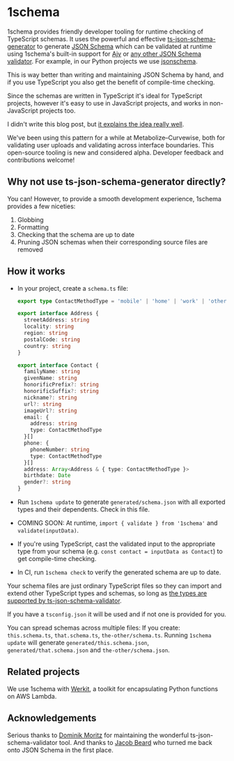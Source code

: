 # 1schema

1schema provides friendly developer tooling for runtime checking of TypeScript
schemas. It uses the powerful and effective [ts-json-schema-generator][] to
generate [JSON Schema][] which can be validated at runtime using 1schema's
built-in support for [Ajv][] or [any other JSON Schema validator][validators].
For example, in our Python projects we use [jsonschema][python-jsonschema].

This is way better than writing and maintaining JSON Schema by hand, and if you
use TypeScript you also get the benefit of compile-time checking.

Since the schemas are written in TypeScript it's ideal for TypeScript projects,
however it's easy to use in JavaScript projects, and works in non-JavaScript
projects too.

I didn't write this blog post, but
[it explains the idea really well][blog post].

We've been using this pattern for a while at Metabolize–Curvewise, both for
validating user uploads and validating across interface boundaries. This
open-source tooling is new and considered alpha. Developer feedback and
contributions welcome!

[ts-json-schema-generator]: https://github.com/vega/ts-json-schema-generator
[json schema]: https://json-schema.org/
[ajv]: https://ajv.js.org/
[validators]: https://json-schema.org/implementations.html#validators
[python-jsonschema]: https://python-jsonschema.readthedocs.io/en/stable/validate/
[blog post]: https://levelup.gitconnected.com/how-we-use-our-typescript-type-information-at-runtime-6e95b801cfeb

## Why not use ts-json-schema-generator directly?

You can! However, to provide a smooth development experience, 1schema provides a
few niceties:

1. Globbing
2. Formatting
3. Checking that the schema are up to date
4. Pruning JSON schemas when their corresponding source files are removed

## How it works

- In your project, create a `schema.ts` file:

  ```ts
  export type ContactMethodType = 'mobile' | 'home' | 'work' | 'other'

  export interface Address {
    streetAddress: string
    locality: string
    region: string
    postalCode: string
    country: string
  }

  export interface Contact {
    familyName: string
    givenName: string
    honorificPrefix?: string
    honorificSuffix?: string
    nickname?: string
    url?: string
    imageUrl?: string
    email: {
      address: string
      type: ContactMethodType
    }[]
    phone: {
      phoneNumber: string
      type: ContactMethodType
    }[]
    address: Array<Address & { type: ContactMethodType }>
    birthdate: Date
    gender?: string
  }
  ```

- Run `1schema update` to generate `generated/schema.json` with all exported
  types and their dependents. Check in this file.
- COMING SOON: At runtime, `import { validate } from '1schema'` and
  `validate(inputData)`.
- If you're using TypeScript, cast the validated input to the appropriate type
  from your schema (e.g. `const contact = inputData as Contact`) to get
  compile-time checking.
- In CI, run `1schema check` to verify the generated schema are up to date.

Your schema files are just ordinary TypeScript files so they can import and
extend other TypeScript types and schemas, so long as
[the types are supported by ts-json-schema-validator][supported types].

If you have a `tsconfig.json` it will be used and if not one is provided for
you.

You can spread schemas across multiple files: If you create: `this.schema.ts`,
`that.schema.ts`, `the-other/schema.ts`. Running `1schema update` will generate
`generated/this.schema.json`, `generated/that.schema.json` and
`the-other/schema.json`.

[supported types]: https://github.com/vega/ts-json-schema-generator#current-state

## Related projects

We use 1schema with [Werkit][], a toolkit for encapsulating Python functions on
AWS Lambda.

[werkit]: https://github.com/metabolize/werkit/

## Acknowledgements

Serious thanks to [Dominik Moritz][] for maintaining the wonderful
ts-json-schema-validator tool. And thanks to [Jacob Beard][] who turned me back
onto JSON Schema in the first place.

[dominik moritz]: https://github.com/domoritz
[jacob beard]: https://github.com/jbeard4
